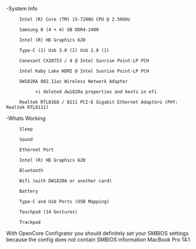-System Info

         Intel (R) Core (TM) i5-7200U CPU @ 2.50GHz

         Samsung 8 (4 + 4) GB DDR4-2400

         Intel (R) HD Graphics 620

         Type-C (1) Usb 3.0 (2) Usb 2.0 (1)

         Conexant CX20753 / 4 @ Intel Sunrise Point-LP PCH

         Intel Kaby Lake HDMI @ Intel Sunrise Point-LP PCH

         DW1820A 802.11ac Wireless Network Adapter

               +i deleted dw1820a properties and kexts in efi

         Realtek RTL8168 / 8111 PCI-E Gigabit Ethernet Adaptörü (PHY: Realtek RTL8111)


-Whats Working

         Sleep
         
         Sound
         
         Ethernet Port
         
         Intel (R) HD Graphics 620
         
         Bluetooth
         
         Wifi (with DW1820A or another card)
         
         Battery
         
         Type-C and Usb Ports (USB Mapping)
         
         Touchpad (14 Gestures)
         
         Trackpad
    
    
With OpenCore Configrator you should definitely set your SMBIOS settings because the config does not contain SMBIOS information MacBook Pro 14.1
